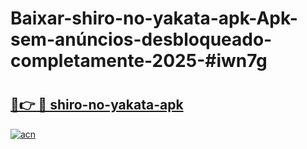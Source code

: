 # Baixar-shiro-no-yakata-apk-Apk-sem-anúncios-desbloqueado-completamente-2025-#iwn7g

# <h2><a href="https://ainizakaria.my?title=shiro-no-yakata-apk&ref=24M">🔗👉 🔴 shiro-no-yakata-apk</a></h2>

[![acn](https://github.com/user-attachments/assets/0f9c940e-d8b0-45ae-aac7-cd30a18b3e1c)](https://ainizakaria.my?title=shiro-no-yakata-apk&ref=24M)

